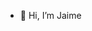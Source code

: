 - 👋 Hi, I’m Jaime

<!---
DevTheJaimex/DevTheJaimex is a ✨ special ✨ repository because its `README.md` (this file) appears on your GitHub profile.
You can click the Preview link to take a look at your changes.
--->
